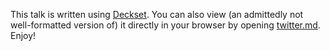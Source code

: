 This talk is written using [Deckset](decksetapp.com). You can also view (an admittedly not well-formatted version of) it directly in your browser by opening [twitter.md](https://github.com/jflinter/twitter_helloworld_talk/blob/master/twitter.md). Enjoy!